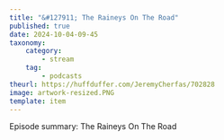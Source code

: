 ```yaml
---
title: "&#127911; The Raineys On The Road"
published: true
date: 2024-10-04-09-45
taxonomy:
    category:
        - stream
    tag:
        - podcasts
theurl: https://huffduffer.com/JeremyCherfas/702828
image: artwork-resized.PNG
template: item
---
```


Episode summary: The Raineys On The Road
